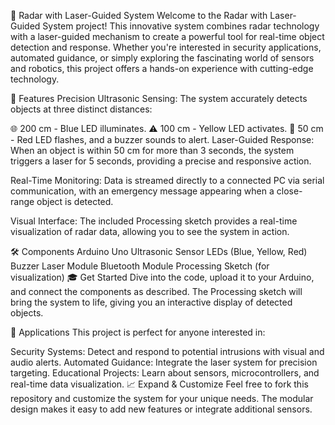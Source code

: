 🎯 Radar with Laser-Guided System
Welcome to the Radar with Laser-Guided System project! This innovative system combines radar technology with a laser-guided mechanism to create a powerful tool for real-time object detection and response. Whether you're interested in security applications, automated guidance, or simply exploring the fascinating world of sensors and robotics, this project offers a hands-on experience with cutting-edge technology.

🚀 Features
Precision Ultrasonic Sensing: The system accurately detects objects at three distinct distances:

🌐 200 cm - Blue LED illuminates.
⚠️ 100 cm - Yellow LED activates.
🚨 50 cm - Red LED flashes, and a buzzer sounds to alert.
Laser-Guided Response: When an object is within 50 cm for more than 3 seconds, the system triggers a laser for 5 seconds, providing a precise and responsive action.

Real-Time Monitoring: Data is streamed directly to a connected PC via serial communication, with an emergency message appearing when a close-range object is detected.

Visual Interface: The included Processing sketch provides a real-time visualization of radar data, allowing you to see the system in action.

🛠️ Components
Arduino Uno
Ultrasonic Sensor
LEDs (Blue, Yellow, Red)
Buzzer
Laser Module
Bluetooth Module
Processing Sketch (for visualization)
🎓 Get Started
Dive into the code, upload it to your Arduino, and connect the components as described. The Processing sketch will bring the system to life, giving you an interactive display of detected objects.

🌟 Applications
This project is perfect for anyone interested in:

Security Systems: Detect and respond to potential intrusions with visual and audio alerts.
Automated Guidance: Integrate the laser system for precision targeting.
Educational Projects: Learn about sensors, microcontrollers, and real-time data visualization.
📈 Expand & Customize
Feel free to fork this repository and customize the system for your unique needs. The modular design makes it easy to add new features or integrate additional sensors.
